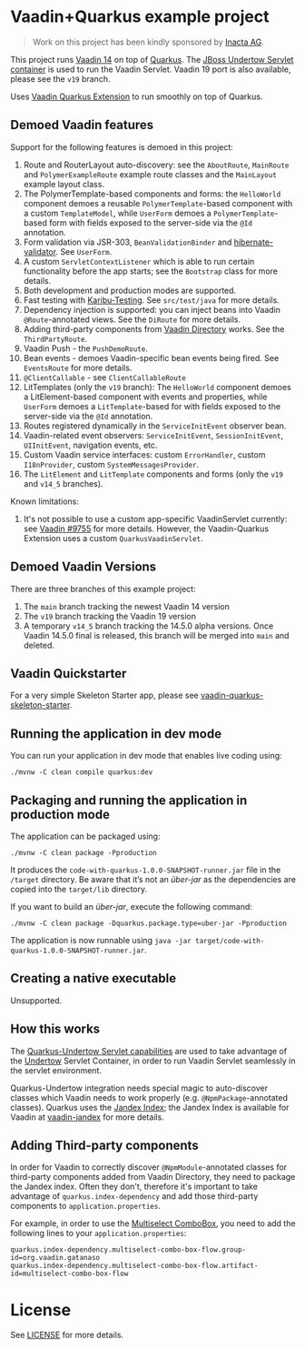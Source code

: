 # Vaadin+Quarkus example project

> Work on this project has been kindly sponsored by [Inacta AG](https://inacta.ch).

This project runs [Vaadin 14](https://vaadin.com/) on top of [Quarkus](https://quarkus.io/).
The [JBoss Undertow Servlet container](https://undertow.io/) is used to run the Vaadin Servlet.
Vaadin 19 port is also available, please see the `v19` branch.

Uses [Vaadin Quarkus Extension](https://github.com/urosporo/vaadin-quarkus-extension-parent)
to run smoothly on top of Quarkus.

## Demoed Vaadin features

Support for the following features is demoed in this project:

1. Route and RouterLayout auto-discovery: see the `AboutRoute`, `MainRoute` and `PolymerExampleRoute` example route classes
   and the `MainLayout` example layout class.
2. The PolymerTemplate-based components and forms: the `HelloWorld` component
   demoes a reusable `PolymerTemplate`-based component with a custom `TemplateModel`, while `UserForm` demoes
   a `PolymerTemplate`-based form with fields exposed to the server-side via the `@Id` annotation.
3. Form validation via JSR-303, `BeanValidationBinder` and [hibernate-validator](https://hibernate.org/validator/).
   See `UserForm`.
4. A custom `ServletContextListener` which is able to run certain functionality before the app
   starts; see the `Bootstrap` class for more details.
5. Both development and production modes are supported.
6. Fast testing with [Karibu-Testing](https://github.com/mvysny/karibu-testing).
   See `src/test/java` for more details.
7. Dependency injection is supported: you can inject beans into Vaadin `@Route`-annotated
   views. See the `DiRoute` for more details.
8. Adding third-party components from [Vaadin Directory](https://vaadin.com/directory) works.
   See the `ThirdPartyRoute`.
9. Vaadin Push - the `PushDemoRoute`.
10. Bean events - demoes Vaadin-specific bean events being fired. See `EventsRoute`
   for more details.
11. `@ClientCallable` - see `ClientCallableRoute`
12. LitTemplates (only the `v19` branch): The `HelloWorld` component
   demoes a LitElement-based component with events and properties, while
    `UserForm` demoes a `LitTemplate`-based for with fields exposed to the server-side via the `@Id` annotation.
13. Routes registered dynamically in the `ServiceInitEvent` observer bean.
14. Vaadin-related event observers: `ServiceInitEvent`, `SessionInitEvent`, `UIInitEvent`,
    navigation events, etc.
15. Custom Vaadin service interfaces: custom `ErrorHandler`, custom `I18nProvider`,
    custom `SystemMessagesProvider`.
16. The `LitElement` and `LitTemplate` components and forms (only the `v19` and `v14_5` branches).

Known limitations:

1. It's not possible to use a custom app-specific VaadinServlet currently:
   see [Vaadin #9755](https://github.com/vaadin/flow/issues/9755)
   for more details. However, the Vaadin-Quarkus Extension uses a custom
   `QuarkusVaadinServlet`.

## Demoed Vaadin Versions

There are three branches of this example project:

1. The `main` branch tracking the newest Vaadin 14 version
2. The `v19` branch tracking the Vaadin 19 version
3. A temporary `v14_5` branch tracking the 14.5.0 alpha versions. Once
   Vaadin 14.5.0 final is released, this branch will be merged into
   `main` and deleted.

## Vaadin Quickstarter

For a very simple Skeleton Starter app, please see [vaadin-quarkus-skeleton-starter](https://github.com/mvysny/vaadin-quarkus-skeleton-starter).

## Running the application in dev mode

You can run your application in dev mode that enables live coding using:
```shell script
./mvnw -C clean compile quarkus:dev
```

## Packaging and running the application in production mode

The application can be packaged using:
```shell script
./mvnw -C clean package -Pproduction
```
It produces the `code-with-quarkus-1.0.0-SNAPSHOT-runner.jar` file in the `/target` directory.
Be aware that it’s not an _über-jar_ as the dependencies are copied into the `target/lib` directory.

If you want to build an _über-jar_, execute the following command:
```shell script
./mvnw -C clean package -Dquarkus.package.type=uber-jar -Pproduction
```

The application is now runnable using `java -jar target/code-with-quarkus-1.0.0-SNAPSHOT-runner.jar`.

## Creating a native executable

Unsupported.

## How this works

The [Quarkus-Undertow Servlet capabilities](https://quarkus.io/guides/http-reference#servlet-config)
are used to take advantage of the [Undertow](https://undertow.io/) Servlet Container,
in order to run Vaadin Servlet seamlessly in the servlet environment.

Quarkus-Undertow integration needs special magic to auto-discover classes which Vaadin needs
to work properly (e.g. `@NpmPackage`-annotated classes). Quarkus uses the [Jandex Index](https://quarkus.io/guides/cdi-reference);
the Jandex Index is available for Vaadin at [vaadin-jandex](https://github.com/mvysny/vaadin-jandex/)
for more details.

## Adding Third-party components

In order for Vaadin to correctly discover `@NpmModule`-annotated classes
for third-party components added from Vaadin Directory, they need to package the
Jandex index. Often they don't, therefore it's important to take advantage
of `quarkus.index-dependency` and add those third-party
components to `application.properties`.

For example, in order to use the [Multiselect ComboBox](https://github.com/gatanaso/multiselect-combo-box-flow),
you need to add the following lines to your `application.properties`:

```
quarkus.index-dependency.multiselect-combo-box-flow.group-id=org.vaadin.gatanaso
quarkus.index-dependency.multiselect-combo-box-flow.artifact-id=multiselect-combo-box-flow
```

# License

See [LICENSE](LICENSE) for more details.
